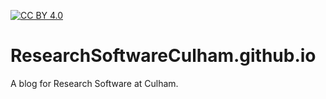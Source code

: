 [![CC BY 4.0][cc-by-shield]][cc-by]

# ResearchSoftwareCulham.github.io

A blog for Research Software at Culham.

[cc-by]: http://creativecommons.org/licenses/by/4.0/
[cc-by-shield]: https://img.shields.io/badge/License-CC%20BY%204.0-lightgrey.svg
